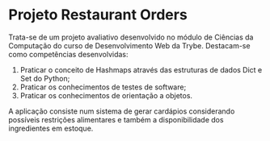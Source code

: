 <h1>Projeto Restaurant Orders</h1>
<p>Trata-se de um projeto avaliativo desenvolvido no módulo de Ciências da Computação do curso de Desenvolvimento Web da Trybe. Destacam-se como competências desenvolvidas: </p>
 <ol>
  <li>Praticar o conceito de Hashmaps através das estruturas de dados Dict e Set do Python;</li>
  <li>Praticar os conhecimentos de testes de software;</li>
  <li>Praticar os conhecimentos de orientação a objetos.</li>
</ol>
<p>A aplicação consiste num sistema de gerar cardápios considerando possíveis restrições alimentares e também a disponibilidade dos ingredientes em estoque. </p>

